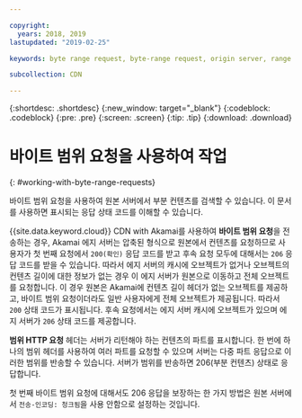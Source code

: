 ```yaml
---

copyright:
  years: 2018, 2019
lastupdated: "2019-02-25"

keywords: byte range request, byte-range request, origin server, range HTTP request, transfer-encoding

subcollection: CDN

---
```


{:shortdesc: .shortdesc}
{:new_window: target="_blank"}
{:codeblock: .codeblock}
{:pre: .pre}
{:screen: .screen}
{:tip: .tip}
{:download: .download}


# 바이트 범위 요청을 사용하여 작업
{: #working-with-byte-range-requests}

바이트 범위 요청을 사용하여 원본 서버에서 부분 컨텐츠를 검색할 수 있습니다. 이 문서를 사용하면 표시되는 응답 상태 코드를 이해할 수 있습니다.

{{site.data.keyword.cloud}} CDN with Akamai를 사용하여 **바이트 범위 요청**을 전송하는 경우, Akamai 에지 서버는 압축된 형식으로 원본에서 컨텐츠를 요청하므로 사용자가 첫 번째 요청에서 `200(확인)` 응답 코드를 받고 후속 요청 모두에 대해서는 `206` 응답 코드를 받을 수 있습니다. 따라서 에지 서버의 캐시에 오브젝트가 없거나 오브젝트의 컨텐츠 길이에 대한 정보가 없는 경우 이 에지 서버가 원본으로 이동하고 전체 오브젝트를 요청합니다. 이 경우 원본은 Akamai에 컨텐츠 길이 헤더가 없는 오브젝트를 제공하고, 바이트 범위 요청이더라도 일반 사용자에게 전체 오브젝트가 제공됩니다. 따라서 `200` 상태 코드가 표시됩니다. 후속 요청에서는 에지 서버 캐시에 오브젝트가 있으며 에지 서버가 `206` 상태 코드를 제공합니다.

**범위 HTTP 요청** 헤더는 서버가 리턴해야 하는 컨텐츠의 파트를 표시합니다. 한 번에 하나의 범위 헤더를 사용하여 여러 파트를 요청할 수 있으며 서버는 다중 파트 응답으로 이러한 범위를 반송할 수 있습니다. 서버가 범위를 반송하면 206(부분 컨텐츠) 상태로 응답합니다.

첫 번째 바이트 범위 요청에 대해서도 206 응답을 보장하는 한 가지 방법은 원본 서버에서 `전송-인코딩: 청크됨`을 사용 안함으로 설정하는 것입니다.
